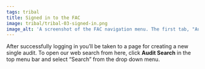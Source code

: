 ```yaml
---
tags: tribal
title: Signed in to the FAC
image: tribal/tribal-03-signed-in.png
image_alt: 'A screenshot of the FAC navigation menu. The first tab, "Audit search" is active and opened with the first link "Search" circled.'
---
```


After successfully logging in you’ll be taken to a page for creating a new single audit. To open our web search from here, click **Audit Search** in the top menu bar and select “Search” from the drop down menu.
